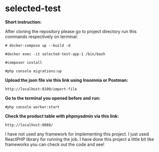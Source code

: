 # selected-test

**Short instruction:**

After cloning the repository please go to project directory run this commands respectively on terminal:
````
# docker-compose up --build -d

#docker exec -it selected-test-app-1 /bin/bash

#composer install

#php console migrations:up
````

**Upload the json file vie this link using Insomnia or Postman:**
````
http://localhost:8100/import-file
````
**Go to the terminal you opened before and run:**
````
#php console worker:start
````

**Check the product table with phpmyadmin via this link:**
````
http://localhost:8088/
````

I have not used any framework for implementing this project. I just used ReactPHP library for running the job.
I have done this project a little bit like frameworks you can check out the code and see!
